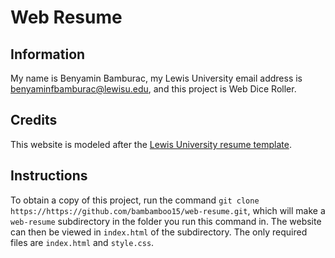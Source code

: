 # Web Resume

## Information

My name is Benyamin Bamburac, my Lewis University email address is [benyaminfbamburac@lewisu.edu](mailto:benyaminfbamburac@lewisu.edu), and this project is Web Dice Roller.

## Credits

This website is modeled after the [Lewis University resume template](https://pithub.blob.core.windows.net/nvm4zqwm/f7h4j48d-resume-format.pdf).

## Instructions

To obtain a copy of this project, run the command `git clone https://https://github.com/bambamboo15/web-resume.git`, which will make a `web-resume` subdirectory in the folder you run this command in. The website can then be viewed in `index.html` of the subdirectory. The only required files are `index.html` and `style.css`.